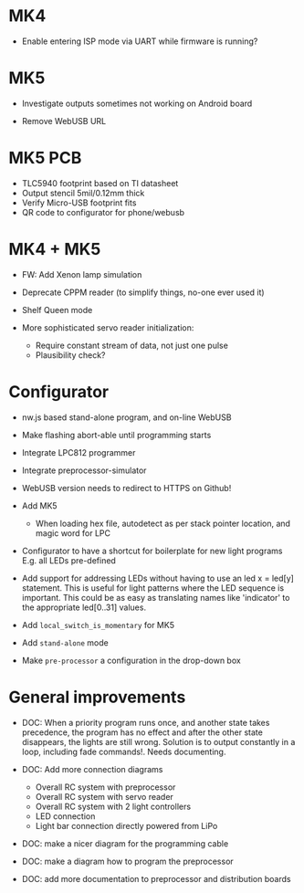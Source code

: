 # MK4

* Enable entering ISP mode via UART while firmware is running?

# MK5

* Investigate outputs sometimes not working on Android board

* Remove WebUSB URL

# MK5 PCB

* TLC5940 footprint based on TI datasheet
* Output stencil 5mil/0.12mm thick
* Verify Micro-USB footprint fits
* QR code to configurator for phone/webusb


# MK4 + MK5

* FW: Add Xenon lamp simulation

* Deprecate CPPM reader (to simplify things, no-one ever used it)

* Shelf Queen mode

* More sophisticated servo reader initialization:
  * Require constant stream of data, not just one pulse
  * Plausibility check?


# Configurator

* nw.js based stand-alone program, and on-line WebUSB

* Make flashing abort-able until programming starts

* Integrate LPC812 programmer

* Integrate preprocessor-simulator

* WebUSB version needs to redirect to HTTPS on Github!

* Add MK5
  * When loading hex file, autodetect as per stack pointer location, and magic word for LPC

* Configurator to have a shortcut for boilerplate for new light programs
    E.g. all LEDs pre-defined

* Add support for addressing LEDs without having to use an
    led x = led[y] statement. This is useful for light patterns where the
    LED sequence is important. This could be as easy as translating names like
    'indicator' to the appropriate led[0..31] values.

* Add `local_switch_is_momentary` for MK5

* Add `stand-alone` mode

* Make `pre-processor` a configuration in the drop-down box


# General improvements

* DOC: When a priority program runs once, and another state takes precedence,
  the program has no effect and after the other state disappears, the lights
  are still wrong. Solution is to output constantly in a loop,
  including fade commands!.
  Needs documenting.

* DOC: Add more connection diagrams
    - Overall RC system with preprocessor
    - Overall RC system with servo reader
    - Overall RC system with 2 light controllers
    - LED connection
    - Light bar connection directly powered from LiPo

* DOC: make a nicer diagram for the programming cable

* DOC: make a diagram how to program the preprocessor

* DOC: add more documentation to preprocessor and distribution boards